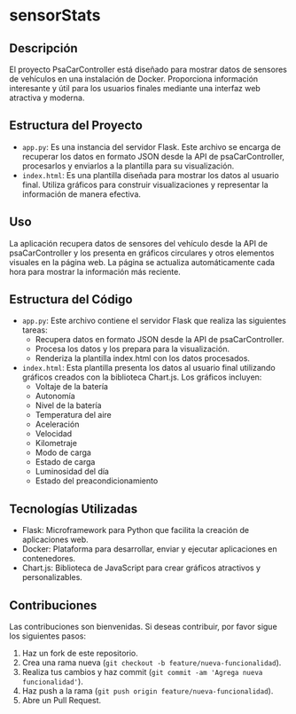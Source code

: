 # sensorStats

## Descripción

El proyecto PsaCarController está diseñado para mostrar datos de sensores de vehículos en una instalación de Docker. Proporciona información interesante y útil para los usuarios finales mediante una interfaz web atractiva y moderna.

## Estructura del Proyecto

- `app.py`: Es una instancia del servidor Flask. Este archivo se encarga de recuperar los datos en formato JSON desde la API de psaCarController, procesarlos y enviarlos a la plantilla para su visualización.
- `index.html`: Es una plantilla diseñada para mostrar los datos al usuario final. Utiliza gráficos para construir visualizaciones y representar la información de manera efectiva.

## Uso

La aplicación recupera datos de sensores del vehículo desde la API de psaCarController y los presenta en gráficos circulares y otros elementos visuales en la página web. La página se actualiza automáticamente cada hora para mostrar la información más reciente.

## Estructura del Código

- `app.py`: Este archivo contiene el servidor Flask que realiza las siguientes tareas:
  - Recupera datos en formato JSON desde la API de psaCarController.
  - Procesa los datos y los prepara para la visualización.
  - Renderiza la plantilla index.html con los datos procesados.
- `index.html`: Esta plantilla presenta los datos al usuario final utilizando gráficos creados con la biblioteca Chart.js. Los gráficos incluyen:
  - Voltaje de la batería
  - Autonomía
  - Nivel de la batería
  - Temperatura del aire
  - Aceleración
  - Velocidad
  - Kilometraje
  - Modo de carga
  - Estado de carga
  - Luminosidad del día
  - Estado del preacondicionamiento

## Tecnologías Utilizadas

- Flask: Microframework para Python que facilita la creación de aplicaciones web.
- Docker: Plataforma para desarrollar, enviar y ejecutar aplicaciones en contenedores.
- Chart.js: Biblioteca de JavaScript para crear gráficos atractivos y personalizables.

## Contribuciones

Las contribuciones son bienvenidas. Si deseas contribuir, por favor sigue los siguientes pasos:

1. Haz un fork de este repositorio.
2. Crea una rama nueva (`git checkout -b feature/nueva-funcionalidad`).
3. Realiza tus cambios y haz commit (`git commit -am 'Agrega nueva funcionalidad'`).
4. Haz push a la rama (`git push origin feature/nueva-funcionalidad`).
5. Abre un Pull Request.
